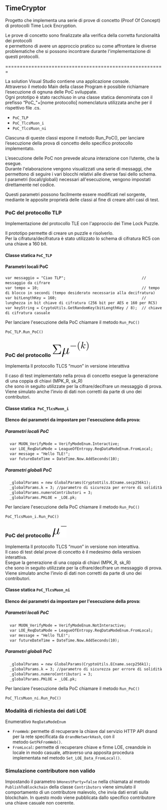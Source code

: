 ## TimeCryptor

Progetto che implementa una serie di prove di concetto (Proof Of Concept) di protocolli Time Lock Encryption.

Le prove di concetto sono finalizzate alla verifica della corretta funzionalità dei protocolli  
e permettono di avere un approccio pratico su come affrontare le diverse problematiche che si possono incontrare durante l'implementazione di questi protocolli.

\=======================================================

La solution Visual Studio contiene una applicazione console.  
Attraverso il metodo Main della classe Program è possibile richiamare l’esecuzione di ognuna delle PoC sviluppate.  
Ogni prototipo è stato racchiuso in una classe statica denominata con il prefisso “PoC\_"+\[nome protocollo\] nomenclatura utilizzata anche per il rispettivo file .cs.

*   `PoC_TLP`
*   `PoC_TlcsMuon_i`
*   `PoC_TlcsMuon_ni`

Ciascuna di queste classi espone il metodo Run\_PoC(), per lanciare l’esecuzione della prova di concetto dello specifico protocollo implementato.

L’esecuzione delle PoC non prevede alcuna interazione con l’utente, che la esegue.  
Durante l'elaborazione vengono visualizzati una serie di messaggi, che permettono di seguire i vari blocchi relativi alle diverse fasi dello schema.  
I parametri (locali/globali) necessari all'esecuzione, vengono impostati direttamente nel codice.

Questi parametri possono facilmente essere modificati nel sorgente, mediante le apposite proprietà delle classi al fine di creare altri casi di test.

### PoC del protocollo TLP

Implementazione del protocollo TLE con l'approccio dei Time Lock Puzzle.

Il prototipo permette di creare un puzzle e risolverlo.  
Per la cifratura/decifratura è stato utilizzato lo schema di cifratura RC5 con una chiave a 160 bit.

#### Classe statica `PoC_TLP`

#### Parametri locali PoC

```plaintext
var messaggio = "Ciao TLP";                                  // messaggio da cifrare
var tempo = 10;                                              // tempo di blocco in secondi (tempo desiderato necessario alla decifratura)   
var bitLengthKey = 160;                                      // lunghezza in bit chiave di cifratura (256 bit per AES e 160 per RC5)
var keyString = CryptoUtils.GetRandomKey(bitLengthKey / 8);  // chiave di cifratura casuale    
```

Per lanciare l'esecuzione della PoC chiamare il metodo `Run_PoC()`

```plaintext
PoC_TLP.Run_PoC()
```

### PoC del protocollo ![](https://github.com/xfaber/TimeCryptor/blob/master/images/muon_i.svg)

Implementa ll protocollo TLCS “muon” in versione interattiva

Il caso di test implementato nella prova di concetto esegue la generazione di una coppia di chiavi (MPK\_R, sk\_R)  
che sono in seguito utilizzate per la cifrare/decifrare un messaggio di prova.  
Viene simulato anche l’invio di dati non corretti da parte di uno dei contributori.

#### Classe statica  `PoC_TlcsMuon_i`

#### Elenco dei parametri da impostare per l'esecuzione della prova:

##### Parametri locali PoC

```plaintext
  var MUON_VerifyMode = VerifyModeEnum.Interactive;
  var LOE_ReqDataMode = LeagueOfEntropy.ReqDataModeEnum.FromLocal;
  var message = "Hello TLE!";
  var futureDateTime = DateTime.Now.AddSeconds(10);
```

##### Parametri globali PoC

```plaintext
  _globalParams = new GlobalParams(CryptoUtils.ECname.secp256k1);
  _globalParams.k = 3; //parametro di sicurezza per errore di solidità
  _globalParams.numeroContributori = 3;
  _globalParams.PKLOE = _LOE.pk;
```

Per lanciare l'esecuzione della PoC chiamare il metodo `Run_PoC()`

```plaintext
PoC_TlcsMuon_i.Run_PoC()
```

### PoC del protocollo ![](https://github.com/xfaber/TimeCryptor/blob/master/images/muon_ni.svg)

Implementa ll protocollo TLCS “muon” in versione non interattiva.  
Il caso di test delal prove di concetto è il medesimo della versioen interattiva.  
Esegue la generazione di una coppia di chiavi (MPK\_R, sk\_R)  
che sono in seguito utilizzate per la cifrare/decifrare un messaggio di prova.  
Viene simulato anche l’invio di dati non corretti da parte di uno dei contributori.

#### Classe statica `PoC_TlcsMuon_ni`

#### Elenco dei parametri da impostare per l'esecuzione della prova:

##### Parametri locali PoC

```plaintext
  var MUON_VerifyMode = VerifyModeEnum.NotInteractive;
  var LOE_ReqDataMode = LeagueOfEntropy.ReqDataModeEnum.FromLocal;
  var message = "Hello TLE!";
  var futureDateTime = DateTime.Now.AddSeconds(10);
```

##### Parametri globali PoC

```plaintext
  _globalParams = new GlobalParams(CryptoUtils.ECname.secp256k1);
  _globalParams.k = 3; //parametro di sicurezza per errore di solidità
  _globalParams.numeroContributori = 3;
  _globalParams.PKLOE = _LOE.pk;
```

Per lanciare l'esecuzione della PoC chiamare il metodo `Run_PoC()`

```plaintext
PoC_TlcsMuon_ni.Run_PoC()
```

### Modalità di richiesta dei dati LOE

Enumerativo `ReqDataModeEnum`

*   `FromWeb`: permette di recuperare la chiave dal servizio HTTP API drand per la rete specificata da `drandNetworkHash`, con il metodo `GetPkFromWeb()`.
*   `FromLocal`: permette di recuperare chiave e firme LOE, creandole in locale in modo casuale, attraverso una apposita procedura implementata nel metodo `Set_LOE_Data_FromLocal()`.

### Simulazione contributore non valido

Impostando il parametro `bHonestParty=false` nella chiamata al metodo `PublishToBlockchain` della classe `Contributors` viene simulato il comportamento di un contributore malevolo, che invia dati errati sulla blockchain. In questo modo viene pubblicata dallo specifico contributore una chiave casuale non coerente.